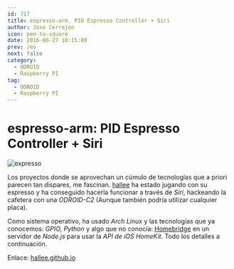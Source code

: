 ```yaml
---
id: 717
title: espresso-arm. PID Espresso Controller + Siri
author: Jose Cerrejon
icon: pen-to-square
date: 2016-06-27 10:15:00
prev: /es
next: false
category:
  - ODROID
  - Raspberry PI
tag:
  - ODROID
  - Raspberry PI
---
```


# espresso-arm: PID Espresso Controller + Siri

![expresso](/images/2016/06/expresso.png)

Los proyectos donde se aprovechan un cúmulo de tecnologías que a priori parecen tan dispares, me fascinan. [hallee](https://github.com/hallee) ha estado jugando con su espresso y ha conseguido hacerla funcionar a través de *Siri*, hackeando la cafetera con una *ODROID-C2* (Aunque también podría utilizar cualquier placa).

Como sistema operativo, ha usado *Arch  Linux* y las tecnologías que ya conocemos: *GPIO, Python* y algo que no conocía: [Homebridge](https://github.com/nfarina/homebridge#adding-homebridge-to-ios) en un servidor de *Node.js* para usar la *API de iOS HomeKit*. Todo los detalles a continuación.

Enlace: [hallee.github.io](http://hallee.github.io/espresso-arm/)
